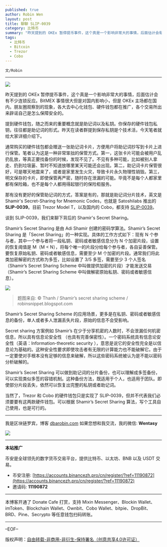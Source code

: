 ```yaml
---
published: true
author: Robin Wen
layout: post
title: 聊聊 SLIP-0039
category: 比特币
summary: "昨天提到的 OKEx 暂停提币事件，这个真是一个影响非常大的事情，后面估计会有不少连锁反应。BitMEX 事情很大但是对国内影响小，但是 OKEx 主场都在国内。朋友圈观察到的现象，各大去中心化钱包、硬件钱包都在推广，各个交易所出来辟谣自己是怎么保障安全的。Shamir’s Secret Sharing 可以做到助记词的分片备份，也可以理解成多签备份，可以实现类似多签的容错机制。这种备份方法，既适用于个人，也适用于团队。即使部分片段丢失，依然可以恢复出完整的私钥或者助记词。当然了，Trezor 和 Cobo 的硬件钱包只是实现了 SLIP-0039，但并不代表我们必须要要有这两款硬件钱包。可以根据 Shamir’s Secret Sharing 算法，写个工具自己使用，也是可行的。"
tags:
  - 比特币
  - Bitcoin
  - Trezor
  - Cobo
---
```


`文/Robin`

***

![](https://cdn.dbarobin.com/f29koc5.png)

昨天提到的 OKEx 暂停提币事件，这个真是一个影响非常大的事情，后面估计会有不少连锁反应。BitMEX 事情很大但是对国内影响小，但是 OKEx 主场都在国内。朋友圈观察到的现象，各大去中心化钱包、硬件钱包都在推广，各个交易所出来辟谣自己是怎么保障安全的。

提到硬件钱包，随之而来的重要概念就是助记词以及私钥。你保存的硬件钱包私钥，往往都是助记词的形式。昨天在读者群提到保存私钥是个技术活，今天笔者就给大家详细介绍下。

通常购买的硬件钱包都会赠送一张助记词卡片，方便用户将助记词抄写到卡片上进行保管。笔者认为这是一种非常笨拙的保管方式。第一，这张卡片可能会被用户乱扔乱放，等真正要找备份的时候，发现不见了。不见有多种可能，比如被别人拿走、扔到垃圾篓、暂时不知道放哪里某天可能还会出现。第二，助记词卡片保管很好，可是哪天地震来了，或者是家里发生火灾，导致卡片永久物理性销毁。第三，明文保存的卡片，即使保管再严密，随时存在泄漏的可能。毕竟不是每个人都家里都有保险箱，也不是每个人都用得起银行的保险柜服务。

那有没有更好的保管助记词的方式，答案是有的，那就是助记词分片技术，英文是 Shamir's Secret-Sharing for Mnemonic Codes，也就是 Satoshilabs 推出的 **SLIP-0039**。目前 Trezor Model T，以及国内的 Cobo，都支持 [SLIP-0039](https://github.com/satoshilabs/slips/blob/master/slip-0039.md)。

谈到 SLIP-0039，我们来聊下背后的 Shamir's Secret Sharing。

Shamir’s Secret Sharing 是由 Adi Shamir 创建的密码学算法。Shamir’s Secret Sharing 是「Secret Sharing」的一种实现。具体的工作方式如下：现有 N 个参与者，其中一个参与者将一段私钥、密码或者敏感信息分为 N 个加密片段，设置的恢复阈值是 M（M < N），将每个唯一的片段分给每个参与者，各自妥善保管。要恢复原始私钥、密码或者敏感信息，需要至少 M 个加密的片段。通常我们将此类加密解密的方式称为多签，比如设置了 3/5 多签，需要至少 3 个人签名（Shamir’s Secret Sharing Scheme 中叫做提供加密的片段）才能发送交易（Shamir’s Secret Sharing Scheme 中叫做解密原始私钥、密码或者敏感信息）。

![](https://cdn.dbarobin.com/dqVnbfA.png)

> 题图来自: © Thanh / Shamir’s secret sharing scheme / robinsnippet.blogspot.com

Shamir’s Secret Sharing Scheme 的应用场景，更多是在私钥、密码或者敏感信息的备份，单人或者多人泄漏丢失片段，原始的信息不会受影响。

Secret sharing 方案例如 Shamir’s 在少于分享机密的人数时，不会泄漏任何机密信息，所以具有信息论安全性 （也具有完善保密性）。一个密码系统具有信息论安全性（英语：Information-theoretic security ），意思是说它的安全性完全是以信息论为基础的。这种安全性要求即使攻击者有无限的计算能力也不能破解它。由于一定要使对手根本没有足够的信息来破解，所以这些密码系统被认为是不能以密码分析破解的。

Shamir’s Secret Sharing 可以做到助记词的分片备份，也可以理解成多签备份，可以实现类似多签的容错机制。这种备份方法，既适用于个人，也适用于团队。即使部分片段丢失，依然可以恢复出完整的私钥或者助记词。

当然了，Trezor 和 Cobo 的硬件钱包只是实现了 SLIP-0039，但并不代表我们必须要要有这两款硬件钱包。可以根据 Shamir’s Secret Sharing 算法，写个工具自己使用，也是可行的。

***

我是区块链罗宾，博客 [dbarobin.com](https://dbarobin.com/)
如果您想和我交流，我的微信: **Wentasy**

![](https://cdn.dbarobin.com/v4yywe2.png)

***

**本站推广**

币安是全球领先的数字货币交易平台，提供比特币、以太坊、BNB 以及 USDT 交易。

* 币安注册: [https://accounts.binancezh.pro/cn/register/?ref=11190872](https://accounts.binancezh.pro/cn/register/?ref=11190872)
* 邀请码: **11190872**

***

本博客开通了 Donate Cafe 打赏，支持 Mixin Messenger、Blockin Wallet、imToken、Blockchain Wallet、Ownbit、Cobo Wallet、bitpie、DropBit、BRD、Pine、Secrypto 等任意钱包扫码转账。

<center>
    <div class="--donate-button"
         data-button-id="f8b9df0d-af9a-460d-8258-d3f435445075"
    ></div>
</center>

***

–EOF–

版权声明：[自由转载-非商用-非衍生-保持署名（创意共享4.0许可证）](http://creativecommons.org/licenses/by-nc-nd/4.0/deed.zh)